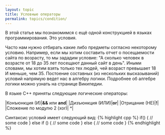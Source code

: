 ```yaml
---
layout: topic
title: Условные операторы
permalink: topics/condition/
---
```

В этой статье мы познакомимся с ещё одной конструкцией в языках программирования. Это условия.

Часто нам нужно отбирать какие либо предметы согласно некоторому условию. Например, если мы хотим составить отчет о посещаемости сайта по возрасту, то мы зададим условие: "А сколько человек в возрасте от 18 до 35 лет посещают данный сайт в день". Иными словами, мы хотим взять только тех людей, чей возраст превышает 18 И меньше, чем 35. Постоение составных (из нескольких высказываний) условий напрямую ведет нас в алгебру логики. Подробнее об алгебре логики можно узнать на странице Википедии.

В языке С++ приняты следующие логические операторы:

|Конъюнкция (И)|**&&** или **and**|
|Дизъюнкция (ИЛИ)|**or**|
|Отрицание (НЕ)|**!**|
|Сложение по модулю 2 (xor)| **^**|

Синтаксис условий имеет следующий вид:
{% highlight cpp %}
if(<condition>)
  {
    // some code
  }
else if (<condition>)
  {
    // some code
  }
else
  {
    // some code
  }
{% endhighlight %}
  
